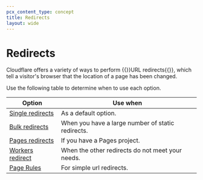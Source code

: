 ```yaml
---
pcx_content_type: concept
title: Redirects
layout: wide
---
```


# Redirects

Cloudflare offers a variety of ways to perform {{<glossary-tooltip term_id="redirect">}}URL redirects{{</glossary-tooltip>}}, which tell a visitor's browser that the location of a page has been changed.

Use the following table to determine when to use each option.

| Option | Use when |
| --- | --- |
| [Single redirects](/rules/url-forwarding/single-redirects/) | As a default option. |
| [Bulk redirects](/rules/url-forwarding/bulk-redirects/) | When you have a large number of static redirects. |
| [Pages redirects](/pages/configuration/redirects/) | If you have a Pages project. |
| [Workers redirect](/workers/examples/redirect/) | When the other redirects do not meet your needs. |
| [Page Rules](/rules/page-rules/how-to/url-forwarding/) | For simple url redirects.
